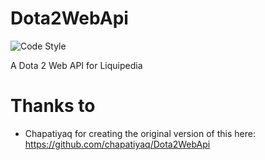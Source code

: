 # Dota2WebApi
![Code Style](https://github.com/Liquipedia/Dota2WebApi/workflows/Code%20Style/badge.svg)

A Dota 2 Web API for Liquipedia

# Thanks to
 * Chapatiyaq for creating the original version of this here: https://github.com/chapatiyaq/Dota2WebApi
